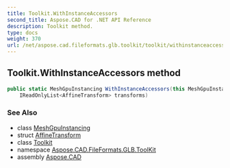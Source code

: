 ```yaml
---
title: Toolkit.WithInstanceAccessors
second_title: Aspose.CAD for .NET API Reference
description: Toolkit method. 
type: docs
weight: 370
url: /net/aspose.cad.fileformats.glb.toolkit/toolkit/withinstanceaccessors/
---
```

## Toolkit.WithInstanceAccessors method

```csharp
public static MeshGpuInstancing WithInstanceAccessors(this MeshGpuInstancing instancing, 
    IReadOnlyList<AffineTransform> transforms)
```

### See Also

* class [MeshGpuInstancing](../../../aspose.cad.fileformats.glb/meshgpuinstancing/)
* struct [AffineTransform](../../../aspose.cad.fileformats.glb.transforms/affinetransform/)
* class [Toolkit](../)
* namespace [Aspose.CAD.FileFormats.GLB.ToolKit](../../toolkit/)
* assembly [Aspose.CAD](../../../)


